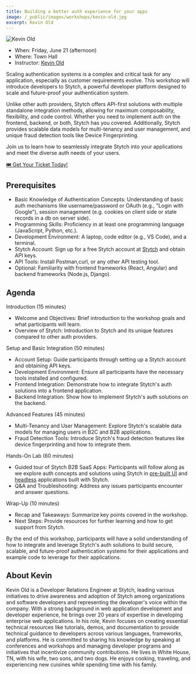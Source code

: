 ```yaml
---
title: Building a better auth experience for your apps
image: /_public/images/workshops/kevin-old.jpg
excerpt: Kevin Old
---
```

![Kevin Old](/_public/images/workshops/kevin-old.jpg)

* When: Friday, June 21 (afternoon)
* Where: Town Hall
* Instructor: [Kevin Old](https://x.com/kevinold)

Scaling authentication systems is a complex and critical task for any application, especially as customer requirements evolve. This workshop will introduce developers to Stytch, a powerful developer platform designed to scale and future-proof your authentication system.

Unlike other auth providers, Stytch offers API-first solutions with multiple standalone integration methods, allowing for maximum composability, flexibility, and code control. Whether you need to implement auth on the frontend, backend, or both, Stytch has you covered. Additionally, Stytch provides scalable data models for multi-tenancy and user management, and unique fraud detection tools like Device Fingerprinting.

Join us to learn how to seamlessly integrate Stytch into your applications and meet the diverse auth needs of your users.

<div class="cta"><a href="/2024/tickets">🎟️ Get Your Ticket Today!</a></div>

## Prerequisites

- Basic Knowledge of Authentication Concepts: Understanding of basic auth mechanisms like username/password or OAuth (e.g., "Login with Google"), session management (e.g. cookies on client side or state records in a db on server side).
- Programming Skills: Proficiency in at least one programming language (JavaScript, Python, etc.).
- Development Environment: A laptop, code editor (e.g., VS Code), and a terminal.
- Stytch Account: Sign up for a free Stytch account at [Stytch](https://stytch.com) and obtain API keys.
- API Tools: Install Postman,curl, or any other API testing tool.
- Optional: Familiarity with frontend frameworks (React, Angular) and backend frameworks (Node.js, Django).

## Agenda

Introduction (15 minutes)

- Welcome and Objectives: Brief introduction to the workshop goals and what participants will learn.
- Overview of Stytch: Introduction to Stytch and its unique features compared to other auth providers.

Setup and Basic Integration (50 minutes)
- Account Setup: Guide participants through setting up a Stytch account and obtaining API keys.
- Development Environment: Ensure all participants have the necessary tools installed and configured.
- Frontend Integration: Demonstrate how to integrate Stytch's auth solutions into a frontend application.
- Backend Integration: Show how to implement Stytch's auth solutions on the backend.

Advanced Features (45 minutes)

- Multi-Tenancy and User Management: Explore Stytch's scalable data models for managing users in B2C and B2B applications.
- Fraud Detection Tools: Introduce Stytch's fraud detection features like device fingerprinting and how to integrate them.

Hands-On Lab (60 minutes)

- Guided tour of Stytch B2B SaaS Apps: Participants will follow along as we explore auth concepts and  solutions using Stytch in [pre-built UI](https://github.com/stytchauth/stytch-b2b-saas-pre-built-ui-example) and [headless](https://github.com/stytchauth/stytch-b2b-saas-headless-example) applications built with Stytch.
- Q&A and Troubleshooting: Address any issues participants encounter and answer questions.

Wrap-Up (10 minutes)

- Recap and Takeaways: Summarize key points covered in the workshop.
- Next Steps: Provide resources for further learning and how to get support from Stytch.

By the end of this workshop, participants will have a solid understanding of how to integrate and leverage Stytch's auth solutions to build secure, scalable, and future-proof authentication systems for their applications and example code to leverage for their applications.

## About Kevin

Kevin Old is a Developer Relations Engineer at Stytch, leading various initiatives to drive awareness and adoption of Stytch among organizations and software developers and representing the developer's voice within the company. With a strong background in web application development and developer experience, he brings over 20 years of expertise in developing enterprise web applications. In his role, Kevin focuses on creating essential technical resources like tutorials, demos, and documentation to provide technical guidance to developers across various languages, frameworks, and platforms. He is committed to sharing his knowledge by speaking at conferences and workshops and managing developer programs and initiatives that incentivize community contributions. He lives in White House, TN, with his wife, two sons, and two dogs. He enjoys cooking, traveling, and experiencing new cuisines while spending time with his family.